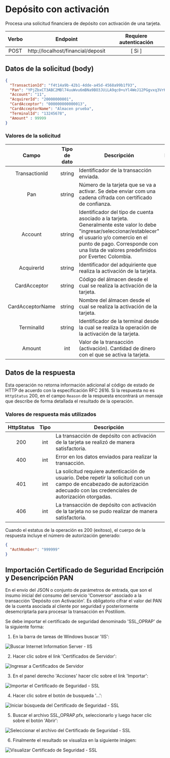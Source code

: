 # Depósito con activación

Procesa una solicitud financiera de depósito con activación de una tarjeta.

| Verbo | Endpoint                                      | Requiere autenticación |
| :---: | --------------------------------------------- | :--------------------: |
| POST  | http://localhost/financial/deposit            |          [ Si ]        |


## Datos de la solicitud (body)

```json
{
  "TransactionId": "f4t14a9b-42b1-4dde-a45d-4568a99b1f93",
  "Pan": "YPjZbxCT3ABC2MBl74uuWvu6mBNa9BO3JUiLA9qc0+uYl4WeJ12PGgvxq3VrKVq3vRE5M0HjRNyDUKuv3+boXk1AvjLLXgB1nF1bGeZOg+ASx0euXajFE/4Kwg2bHF1QmlVakn6vZzDBanptkXIzAU9CrnCoEnrtuUgZmCwasiY=",
  "Account": "11",
  "AcquirerId": "20000000001",
  "CardAcceptor": "000000000000013",
  "CardAcceptorName": "Almacen prueba",
  "TerminalId": "13245678",
  "Amount" : 99999
}
```

### Valores de la solicitud

Campo | Tipo de dato| Descripción | Requerido
:---: | :----------:| ----------- | :-------:
TransactionId | string |Identificador de la transacción enviada.| [Si]
Pan | string | Número de la tarjeta que se va a activar. Se debe enviar com una cadena cifrada con certificado de confianza. | [ Si ]
Account | string | Identificador del tipo de cuenta asociado a la tarjeta. Generalmente este valor lo debe "ingresar/seleccionar/establecer" el usuario y/o comercio en el punto de pago. Corresponde con una lista de valores predefinidos por Evertec Colombia. | [ Si ]
AcquirerId | string | Identificador del adquiriente que realiza la activación de la tarjeta. | [ Si ]
CardAcceptor | string | Código del álmacen desde el cual se realiza la activación de la tarjeta. | [ Si ]
CardAcceptorName | string | Nombre del álmacen desde el cual se realiza la activación de la tarjeta. | [ Si ]
TerminalId | string | Identificador de la terminal desde la cual se realiza la operación de la activación de la tarjeta. | [ Si ]
Amount | int | Valor de la transacción (activación). Cantidad de dinero con el que se activa la tarjeta. | [ Si ] 

## Datos de la respuesta
Esta operación no retorna información adicional al código de estado de HTTP de acuerdo con la especificación RFC 2616. Si la respuesta no es `HttpStatus` 200, en el campo `Reason` de la respuesta encontrará un mensaje que describe de forma detallada el resultado de la operación.

### Valores de respuesta más utilizados

HttpStatus | Tipo | Descripción
:---: | :--------: | ------------
200 | int | La transacción de depósito con activación de la tarjeta se realizó de manera satisfactoria.
400 | int | Error en los datos enviados para realizar la transacción.
401 | int | La solicitud requiere autenticación de usuario. Debe repetir la solicitud con un campo de encabezado de autorización adecuado con las credenciales de autorización otorgadas.
406 | int | La transacción de depósito con activación de la tarjeta no se pudo realizar de manera satisfactoria.

Cuando el estatus de la operación es 200 (exitoso), el cuerpo de la respuesta incluye el número de autorización generado:

```json
{
  "AuthNumber": "999999"
}
```

## Importación Certificado de Seguridad Encripción y Desencripción PAN

En el envío del JSON o conjunto de parámetros de entrada, que son el insumo inicial del consumo del servicio 'Conversor' asociado a la transacción 'Depósito con Activación'. Es obligatorio cifrar el valor del PAN de la cuenta asociada al cliente por seguridad y posteriormente desemcriptarla para procesar la transacción en Postiliom.

Se debe importar el certificado de seguridad denominado 'SSL_OPRAP' de la siguiente forma:


1. En la barra de tareas de Windows buscar 'IIS':

![Buscar Internet Information Server - IIS](SSL_FIND_IIS.png)

2. Hacer clic sobre el link 'Certificados de Servidor':

![Ingresar a Certificados de Servidor](SSL_FIND_IIS2.png)

3. En el panel derecho 'Acciones' hacer clic sobre el link 'Importar':

![Importar el Certificado de Seguridad - SSL](SSL_FIND_IIS3.png)

4. Hacer clic sobre el botón de busqueda '...':

![Iniciar búsqueda del Certificado de Seguridad - SSL](SSL_FIND_IIS4.png)

5. Buscar el archivo SSL_OPRAP.pfx, seleccionarlo y luego hacer clic sobre el botón 'Abrir':

![Seleccionar el archivo del Certificado de Seguridad - SSL](SSL_FIND_IIS5.png)

6. Finalmente el resultado se visualiza en la siguiente imágen:

![Visualizar Certificado de Seguridad - SSL](SSL_FIND_IIS6.png)





